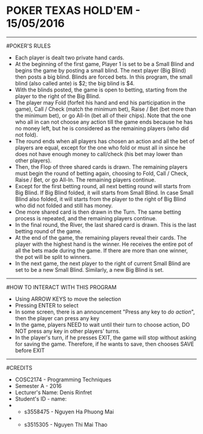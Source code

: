 # POKER TEXAS HOLD'EM - 15/05/2016
-------------------------------------------
#POKER'S RULES
* Each player is dealt two private hand cards.
* At the beginning of the first game, Player 1 is set to be a Small Blind and begins the game by posting a small blind. The next player (Big Blind) then posts a big blind. Blinds are forced bets. In this program, the small blind (also called ante) is $2; the big blind is $4.
* With the blinds posted, the game is open to betting, starting from the player to the right of the Big Blind. 
* The player may Fold (forfeit his hand and end his participation in the game), Call / Check (match the minimum bet), Raise / Bet (bet more than the minimum bet), or go All-In (bet all of their chips). Note that the one who all in can not choose any action till the game ends because he has no money left, but he is considered as the remaining players (who did not fold).
* The round ends when all players has chosen an action and all the bet of players are equal, except for the one who fold or must all in since he does not have enough money to call/check (his bet may lower than other players).
* Then, the Flop of three shared cards is drawn. The remaining players must begin the round of betting again, choosing to Fold, Call / Check, Raise / Bet, or go All-In. The remaining players continue.
* Except for the first betting round, all next betting round will starts from Big Blind. If Big Blind folded, it will starts from Small Blind. In case Small Blind also folded, it will starts from the player to the right of Big Blind who did not folded and still has money.
* One more shared card is then drawn in the Turn. The same betting process is repeated, and the remaining players continue.
* In the final round, the River, the last shared card is drawn. This is the last betting round of the game.
* At the end of the game, the remaining players reveal their cards. The player with the highest hand is the winner. He receives the entire pot of all the bets made during the game. If there are more than one winner, the pot will be split to winners.
* In the next game, the next player to the right of current Small Blind are set to be a new Small Blind. Similarly, a new Big Blind is set.
---------------------------------
#HOW TO INTERACT WITH THIS PROGRAM
* Using ARROW KEYS to move the selection
* Pressing ENTER to select
* In some screen, there is an announcement "Press any key to *do action*", then the player can press any key
* In the game, players NEED to wait until their turn to choose action, DO NOT press any key in other players' turns.
* In the player's turn, if he presses EXIT, the game will stop without asking for saving the game. Therefore, if he wants to save, then chooses SAVE before EXIT
----------------------------------
#CREDITS
* COSC2174 - Programming Techniques
* Semester A - 2016
* Lecturer's Name: Denis Rinfret
* Student's ID - name:
* * s3558475 - Nguyen Ha Phuong Mai
* * s3515305 - Nguyen Thi Mai Thao
